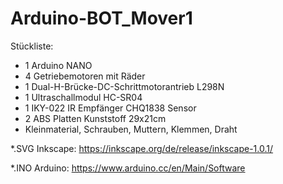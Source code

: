 # Arduino-BOT_Mover1

Stückliste:

- 1 Arduino NANO
- 4 Getriebemotoren mit Räder
- 1 Dual-H-Brücke-DC-Schrittmotorantrieb L298N
- 1 Ultraschallmodul HC-SR04 
- 1 IKY-022 IR Empfänger CHQ1838 Sensor
- 2 ABS Platten Kunststoff 29x21cm
- Kleinmaterial, Schrauben, Muttern, Klemmen, Draht

*.SVG Inkscape: https://inkscape.org/de/release/inkscape-1.0.1/ 

*.INO Arduino: https://www.arduino.cc/en/Main/Software
